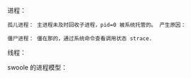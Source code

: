 进程：

	孤儿进程： 主进程未及时回收子进程，pid=0 被系统托管的。 产生原因： 

	僵尸进程： 僵在那的，通过系统命令查看调用状态 strace. 

线程：


swoole 的进程模型：
